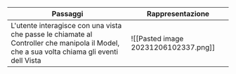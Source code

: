 | Passaggi                                                                                                                                   | Rappresentazione                     |
| ------------------------------------------------------------------------------------------------------------------------------------------ | ------------------------------------ |
| L'utente interagisce con una vista che passe le chiamate al Controller che manipola il Model, che a sua volta chiama gli eventi dell Vista | ![[Pasted image 20231206102337.png]] |
